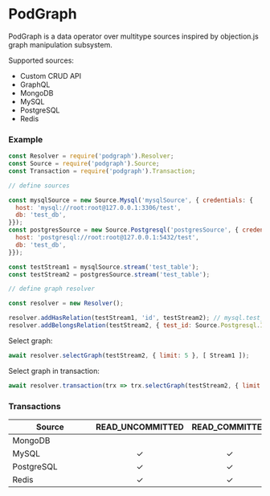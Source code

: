 # PodGraph

PodGraph is a data operator over multitype sources inspired by objection.js graph manipulation subsystem.

Supported sources:

* Custom CRUD API
* GraphQL
* MongoDB
* MySQL
* PostgreSQL
* Redis

### Example

```js
const Resolver = require('podgraph').Resolver;
const Source = require('podgraph').Source;
const Transaction = require('podgraph').Transaction;

// define sources

const mysqlSource = new Source.Mysql('mysqlSource', { credentials: {
  host: 'mysql://root:root@127.0.0.1:3306/test',
  db: 'test_db',
}});
const postgresSource = new Source.Postgresql('postgresSource', { credentials: {
  host: 'postgresql://root:root@127.0.0.1:5432/test',
  db: 'test_db',
}});

const testStream1 = mysqlSource.stream('test_table');
const testStream2 = postgresSource.stream('test_table');

// define graph resolver

const resolver = new Resolver();

resolver.addHasRelation(testStream1, 'id', testStream2); // mysql.test_db.test_table.id -> postgresql.test_db.test_table.id
resolver.addBelongsRelation(testStream2, { test_id: Source.Postgresql.ID }, testStream1); // postgresql.test_db.test_table.test_id -> mysql.test_db.test_table.id
```

Select graph:

```js
await resolver.selectGraph(testStream2, { limit: 5 }, [ Stream1 ]);
```

Select graph in transaction:

```js
await resolver.transaction(trx => trx.selectGraph(testStream2, { limit: 5 }, [ testStream1 ]), { isolationLevel: Transaction.READ_COMMITTED });
```

### Transactions

| <div style="min-width:150px">Source</div> | <div style="min-width:150px;text-align:center">READ_UNCOMMITTED</div> | <div style="min-width:150px;text-align:center">READ_COMMITTED</div> | <div style="min-width:150px;text-align:center">REPEATABLE_READ</div> | <div style="min-width:150px;text-align:center">SERIALIZABLE</div> |
| ------ | ---------------- | -------------- | --------------- | ------------ |
| MongoDB | | | | |
| MySQL | <div style="text-align:center">✓</div> | <div style="text-align:center">✓</div> | <div style="text-align:center">✓</div> | <div style="text-align:center">✓</div> |
| PostgreSQL | <div style="text-align:center">✓</div> | <div style="text-align:center">✓</div> | <div style="text-align:center">✓</div> | <div style="text-align:center">✓</div> |
| Redis | <div style="text-align:center">✓</div> | <div style="text-align:center">✓</div> | <div style="text-align:center">✓</div> | <div style="text-align:center">✓</div> |
